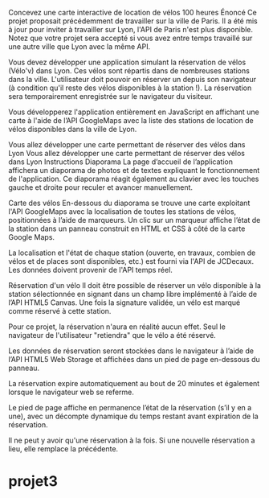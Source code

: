 Concevez une carte interactive de location de vélos
100 heures
Énoncé
Ce projet proposait précédemment de travailler sur la ville de Paris. Il a été mis à jour pour inviter à travailler sur Lyon, l'API de Paris n'est plus disponible.
Notez que votre projet sera accepté si vous avez entre temps travaillé sur une autre ville que Lyon avec la même API.

Vous devez développer une application simulant la réservation de vélos (Vélo'v) dans Lyon. Ces vélos sont répartis dans de nombreuses stations dans la ville. L'utilisateur doit pouvoir en réserver un depuis son navigateur (à condition qu'il reste des vélos disponibles à la station !). La réservation sera temporairement enregistrée sur le navigateur du visiteur.

Vous développerez l'application entièrement en JavaScript en affichant une carte à l'aide de l’API GoogleMaps avec la liste des stations de location de vélos disponibles dans la ville de Lyon.

Vous allez développer une carte permettant de réserver des vélos dans Lyon
Vous allez développer une carte permettant de réserver des vélos dans Lyon
Instructions
Diaporama
La page d’accueil de l’application affichera un diaporama de photos et de textes expliquant le fonctionnement de l'application. Ce diaporama réagit également au clavier avec les touches gauche et droite pour reculer et avancer manuellement.

Carte des vélos
En-­dessous du diaporama se trouve une carte exploitant l'API GoogleMaps avec la localisation de toutes les stations de vélos, positionnées à l’aide de marqueurs.
Un clic sur un marqueur affiche l’état de la station dans un panneau construit en HTML et
CSS à côté de la carte Google Maps.

La localisation et l'état de chaque station (ouverte, en travaux, combien de vélos et de places sont disponibles, etc.) est fourni via l'API de JCDecaux. Les données doivent provenir de l'API temps réel.

Réservation d'un vélo
Il doit être possible de réserver un vélo disponible à la station sélectionnée en signant dans un champ libre implémenté à l’aide de l’API HTML5 Canvas. Une fois la signature validée, un vélo est marqué comme réservé à cette station.

Pour ce projet, la réservation n'aura en réalité aucun effet. Seul le navigateur de l'utilisateur "retiendra" que le vélo a été réservé.

Les données de réservation seront stockées dans le navigateur à l’aide de l’API HTML5 Web Storage et affichées dans un pied de page en­-dessous du panneau.

La réservation expire automatiquement au bout de 20 minutes et également lorsque le navigateur web se referme.

Le pied de page affiche en permanence l’état de la réservation (s’il y en a une), avec un décompte dynamique du temps restant avant expiration de la réservation.

Il ne peut y avoir qu'une réservation à la fois. Si une nouvelle réservation a lieu, elle remplace la précédente.
# projet3
